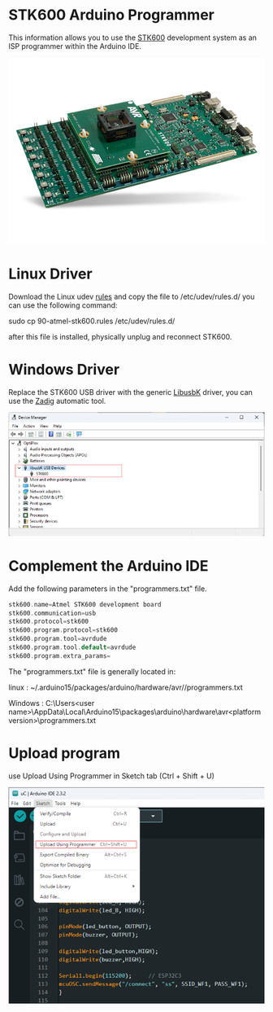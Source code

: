 # STK600 Arduino Programmer

This information allows you to use the [STK600](https://ww1.microchip.com/downloads/aemDocuments/documents/MCU08/ProductDocuments/UserGuides/STK600-AVR-Flash-MCU-Starter-Kit-Users-Guide-DS40001904.pdf) development system as an ISP programmer within the Arduino IDE.
<p align="center"><img src=/images/STK600.webp></p>

# Linux Driver

Download the Linux udev [rules](rules/90-atmel-stk600.rules) and copy the file to /etc/udev/rules.d/ you can use the following command:

sudo cp 90-atmel-stk600.rules /etc/udev/rules.d/

after this file is installed, physically unplug and reconnect STK600.

# Windows Driver

Replace the STK600 USB driver with the generic [LibusbK](https://libusbk.sourceforge.net/UsbK3/) driver, you can use the [Zadig](https://zadig.akeo.ie/) automatic tool.

<p align="center"><img src=/images/device_manager.png></p>

# Complement the Arduino IDE

Add the following parameters in the "programmers.txt" file.

```C++
stk600.name=Atmel STK600 development board
stk600.communication=usb
stk600.protocol=stk600
stk600.program.protocol=stk600
stk600.program.tool=avrdude
stk600.program.tool.default=avrdude
stk600.program.extra_params=
```

The "programmers.txt" file is generally located in:

linux : ~/.arduino15/packages/arduino/hardware/avr/<platform version>/programmers.txt

Windows : C:\Users\<user name>\AppData\Local\Arduino15\packages\arduino\hardware\avr\<platform version>\programmers.txt

# Upload program

use Upload Using Programmer in Sketch tab (Ctrl + Shift + U)

<p align="center"><img src=/images/upload.png></p>
